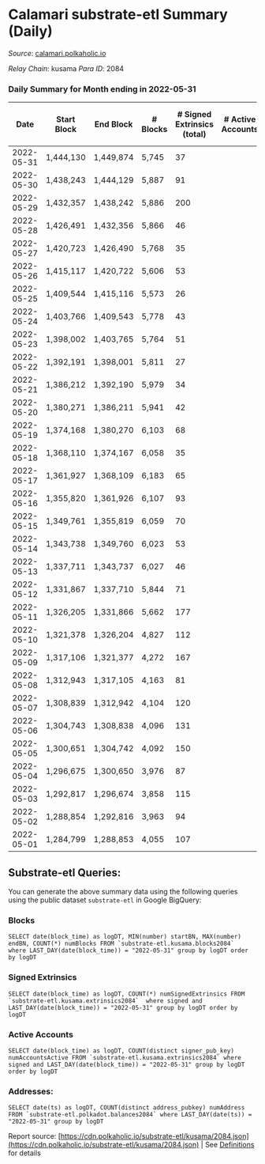 # Calamari substrate-etl Summary (Daily)

_Source_: [calamari.polkaholic.io](https://calamari.polkaholic.io)

*Relay Chain*: kusama
*Para ID*: 2084



### Daily Summary for Month ending in 2022-05-31


| Date | Start Block | End Block | # Blocks | # Signed Extrinsics (total) | # Active Accounts | # Passive | # New | # Addresses with Balances | # Events | # Transfers | # XCM Transfers In | # XCM Transfers Out |
| ---- | ----------- | --------- | -------- | --------------------------- | ----------------- | --------- | ----- | ------------------------- | -------- | ----------- | ------------------ | ------------------- |
| 2022-05-31 | 1,444,130 | 1,449,874 | 5,745  | 37 |  |  |  | 23,205 | 11,720 | 20 ($8,879.39) |   |   |
| 2022-05-30 | 1,438,243 | 1,444,129 | 5,887  | 91 |  |  |  | 23,200 | 12,358 | 65 ($63,661.43) | 1 ($0.02) |   |
| 2022-05-29 | 1,432,357 | 1,438,242 | 5,886  | 200 |  |  |  | 23,189 | 12,976 | 106 ($31,894.64) |   |   |
| 2022-05-28 | 1,426,491 | 1,432,356 | 5,866  | 46 |  |  |  | 23,180 | 12,019 | 24 ($21,059.62) |   |   |
| 2022-05-27 | 1,420,723 | 1,426,490 | 5,768  | 35 |  |  |  | 23,178 | 11,807 | 16 ($150,827.16) | 4 ($0.66) |   |
| 2022-05-26 | 1,415,117 | 1,420,722 | 5,606  | 53 |  |  |  | 23,170 | 11,558 | 27 ($18,157.04) |   |   |
| 2022-05-25 | 1,409,544 | 1,415,116 | 5,573  | 26 |  |  |  | 23,166 | 11,320 | 11 ($7,680.44) |   |   |
| 2022-05-24 | 1,403,766 | 1,409,543 | 5,778  | 43 |  |  |  | 23,163 | 11,837 | 21 ($4,572.85) |   |   |
| 2022-05-23 | 1,398,002 | 1,403,765 | 5,764  | 51 |  |  |  | 23,160 | 11,828 | 14 ($6,715.85) |   |   |
| 2022-05-22 | 1,392,191 | 1,398,001 | 5,811  | 27 |  |  |  | 23,158 | 11,791 | 16 ($20,262.12) |   |   |
| 2022-05-21 | 1,386,212 | 1,392,190 | 5,979  | 34 |  |  |  | 23,156 | 12,170 | 22 ($6,403.82) |   |   |
| 2022-05-20 | 1,380,271 | 1,386,211 | 5,941  | 42 |  |  |  | 23,153 | 12,144 | 22 ($2,832.51) |   |   |
| 2022-05-19 | 1,374,168 | 1,380,270 | 6,103  | 68 |  |  |  | 23,150 | 12,629 | 36 ($9,164.70) |   |   |
| 2022-05-18 | 1,368,110 | 1,374,167 | 6,058  | 35 |  |  |  | 23,144 | 12,337 | 18 ($3,959.34) |   |   |
| 2022-05-17 | 1,361,927 | 1,368,109 | 6,183  | 65 |  |  |  | 23,141 | 12,789 | 36 ($18,558.58) | 3 ($1.10) |   |
| 2022-05-16 | 1,355,820 | 1,361,926 | 6,107  | 93 |  |  |  | 23,136 | 12,794 | 58 ($27,039.34) |   |   |
| 2022-05-15 | 1,349,761 | 1,355,819 | 6,059  | 70 |  |  |  | 23,127 | 12,554 | 49 ($39,083.28) |   |   |
| 2022-05-14 | 1,343,738 | 1,349,760 | 6,023  | 53 |  |  |  | 23,123 | 12,378 | 27 ($28,143.93) |   |   |
| 2022-05-13 | 1,337,711 | 1,343,737 | 6,027  | 46 |  |  |  | 23,121 | 12,340 | 36 ($19,105.16) |   |   |
| 2022-05-12 | 1,331,867 | 1,337,710 | 5,844  | 71 |  |  |  | 23,116 | 12,187 | 50 ($463,599.24) | 7 ($2.84) |   |
| 2022-05-11 | 1,326,205 | 1,331,866 | 5,662  | 177 |  |  |  | 23,107 | 12,409 | 138 ($251,591.95) |   |   |
| 2022-05-10 | 1,321,378 | 1,326,204 | 4,827  | 112 |  |  |  | 23,095 | 10,393 | 61 ($47,651.77) |   |   |
| 2022-05-09 | 1,317,106 | 1,321,377 | 4,272  | 167 |  |  |  | 23,086 | 9,571 | 40 ($39,841.87) |   |   |
| 2022-05-08 | 1,312,943 | 1,317,105 | 4,163  | 81 |  |  |  | 23,080 | 8,832 | 43 ($46,233.16) |   |   |
| 2022-05-07 | 1,308,839 | 1,312,942 | 4,104  | 120 |  |  |  | 23,069 | 8,950 | 58 ($40,497.48) |   |   |
| 2022-05-06 | 1,304,743 | 1,308,838 | 4,096  | 131 |  |  |  | 23,062 | 9,028 | 50 ($56,195.05) |   |   |
| 2022-05-05 | 1,300,651 | 1,304,742 | 4,092  | 150 |  |  |  | 23,055 | 9,100 | 40 ($56,297.56) |   |   |
| 2022-05-04 | 1,296,675 | 1,300,650 | 3,976  | 87 |  |  |  | 23,052 | 8,491 | 48 ($27,895.47) |   |   |
| 2022-05-03 | 1,292,817 | 1,296,674 | 3,858  | 115 |  |  |  | 23,046 | 8,443 | 68 ($84,984.25) |   |   |
| 2022-05-02 | 1,288,854 | 1,292,816 | 3,963  | 94 |  |  |  | 23,029 | 8,490 | 45 ($728,972.97) |   |   |
| 2022-05-01 | 1,284,799 | 1,288,853 | 4,055  | 107 |  |  |  | 23,027 | 8,767 | 74 ($114,175.68) |   |   |

## Substrate-etl Queries:
You can generate the above summary data using the following queries using the public dataset `substrate-etl` in Google BigQuery:


### Blocks
```
SELECT date(block_time) as logDT, MIN(number) startBN, MAX(number) endBN, COUNT(*) numBlocks FROM `substrate-etl.kusama.blocks2084`  where LAST_DAY(date(block_time)) = "2022-05-31" group by logDT order by logDT
```


### Signed Extrinsics
```
SELECT date(block_time) as logDT, COUNT(*) numSignedExtrinsics FROM `substrate-etl.kusama.extrinsics2084`  where signed and LAST_DAY(date(block_time)) = "2022-05-31" group by logDT order by logDT
```


### Active Accounts
```
SELECT date(block_time) as logDT, COUNT(distinct signer_pub_key) numAccountsActive FROM `substrate-etl.kusama.extrinsics2084` where signed and LAST_DAY(date(block_time)) = "2022-05-31" group by logDT order by logDT
```


### Addresses:
```
SELECT date(ts) as logDT, COUNT(distinct address_pubkey) numAddress FROM `substrate-etl.polkadot.balances2084` where LAST_DAY(date(ts)) = "2022-05-31" group by logDT
```



Report source: [https://cdn.polkaholic.io/substrate-etl/kusama/2084.json](https://cdn.polkaholic.io/substrate-etl/kusama/2084.json) | See [Definitions](/DEFINITIONS.md) for details
